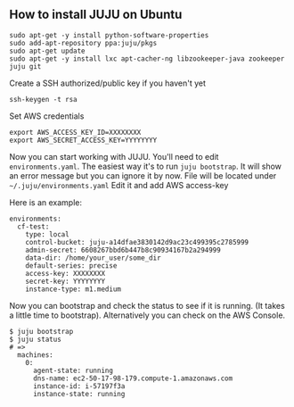 ## How to install JUJU on Ubuntu

```
sudo apt-get -y install python-software-properties
sudo add-apt-repository ppa:juju/pkgs
sudo apt-get update
sudo apt-get -y install lxc apt-cacher-ng libzookeeper-java zookeeper juju git
```

Create a SSH authorized/public key if you haven't yet
```
ssh-keygen -t rsa
```

Set AWS credentials
```
export AWS_ACCESS_KEY_ID=XXXXXXXX
export AWS_SECRET_ACCESS_KEY=YYYYYYYY
```

Now you can start working with JUJU. You'll need to edit `environments.yaml`. The easiest way it's to run `juju bootstrap`. It will show an error message but you can ignore it by now.
File will be located under `~/.juju/environments.yaml`
Edit it and add AWS access-key

Here is an example:
```
environments:
  cf-test:
    type: local
    control-bucket: juju-a14dfae3830142d9ac23c499395c2785999
    admin-secret: 6608267bbd6b447b8c90934167b2a294999
    data-dir: /home/your_user/some_dir
    default-series: precise
    access-key: XXXXXXXX
    secret-key: YYYYYYYY
    instance-type: m1.medium
```

Now you can bootstrap and check the status to see if it is running.
(It takes a little time to bootstrap). Alternatively you can check on the AWS Console.

```
$ juju bootstrap
$ juju status
# =>
  machines:
    0:
      agent-state: running
      dns-name: ec2-50-17-98-179.compute-1.amazonaws.com
      instance-id: i-57197f3a
      instance-state: running
```


